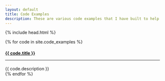 ```yaml
---
layout: default
title: Code Examples
description: These are various code examples that I have built to help remind myself of how to do certain tasks.
---
```

{% include head.html %}

{% for code in site.code_examples %}
<div class="code">
    <h4><a href="{{ code.url }}">{{ code.title }}</a><hr/></h4>
    <div class="code-synopsis">
        {{ code.description }}
    </div>
</div>
{% endfor %}